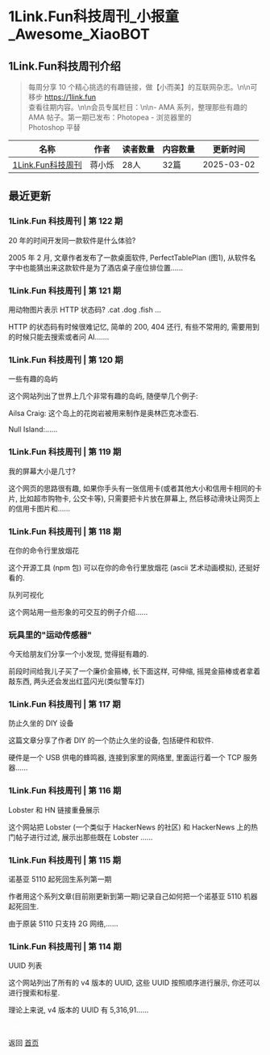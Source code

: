 # 1Link.Fun科技周刊_小报童_Awesome_XiaoBOT

## 1Link.Fun科技周刊介绍
> 每周分享 10 个精心挑选的有趣链接，做【小而美】的互联网杂志。\n\n可移步 https://1link.fun  
查看往期内容。\n\n会员专属栏目：\n\n- AMA 系列，整理那些有趣的 AMA 帖子。第一期已发布：Photopea - 浏览器里的  
Photoshop 平替  
  


|名称|作者|读者数量|内容数量|更新时间|
|---|---|---|---|---|
|[1Link.Fun科技周刊](https://xiaobot.net/p/1link?refer=0b133df9-27dc-423b-8101-639049001c13)|蒋小烁|28人|32篇|2025-03-02|

## 最近更新
### 1Link.Fun 科技周刊 | 第 122 期

20 年的时间开发同一款软件是什么体验?

2005 年 2 月, 文章作者发布了一款桌面软件, PerfectTablePlan (图1),
从软件名字中也能猜出来这款软件是为了酒店桌子座位排位置......

### 1Link.Fun 科技周刊 | 第 121 期

用动物图片表示 HTTP 状态码? .cat .dog .fish …

HTTP 的状态码有时候很难记忆, 简单的 200, 404 还行, 有些不常用的, 需要用到的时候只能去搜索或者问 AI.......

### 1Link.Fun 科技周刊 | 第 120 期

一些有趣的岛屿

这个网站列出了世界上几个非常有趣的岛屿, 随便举几个例子:

Ailsa Craig: 这个岛上的花岗岩被用来制作是奥林匹克冰壶石.

Null Island:......

### 1Link.Fun 科技周刊 | 第 119 期

我的屏幕大小是几寸?

这个网页的思路很有趣, 如果你手头有一张信用卡(或者其他大小和信用卡相同的卡片, 比如超市购物卡, 公交卡等), 只需要把卡片放在屏幕上,
然后移动滑块让网页上的信用卡图片和......

### 1Link.Fun 科技周刊 | 第 118 期

在你的命令行里放烟花

这个开源工具 (npm 包) 可以在你的命令行里放烟花 (ascii 艺术动画模拟), 还挺好看的.

队列可视化

这个网站用一些形象的可交互的例子介绍......

### 玩具里的"运动传感器"

今天给朋友们分享一个小发现, 觉得挺有趣的.

前段时间给我儿子买了一个廉价金箍棒, 长下面这样, 可伸缩, 摇晃金箍棒或者拿着敲东西, 两头还会发出红蓝闪光(类似警车灯)

### 1Link.Fun 科技周刊 | 第 117 期

防止久坐的 DIY 设备

这篇文章分享了作者 DIY 的一个防止久坐的设备, 包括硬件和软件.

硬件是一个 USB 供电的蜂鸣器, 连接到家里的网络里, 里面运行着一个 TCP 服务器......

### 1Link.Fun 科技周刊 | 第 116 期

Lobster 和 HN 链接重叠展示

这个网站把 Lobster (一个类似于 HackerNews 的社区) 和 HackerNews 上的热门帖子进行过滤, 展示出那些既在 Lobster
......

### 1Link.Fun 科技周刊 | 第 115 期

诺基亚 5110 起死回生系列第一期

作者用这个系列文章(目前刚更新到第一期)记录自己如何把一个诺基亚 5110 机器起死回生.

由于原装 5110 只支持 2G 网络,......

### 1Link.Fun 科技周刊 | 第 114 期

UUID 列表

这个网站列出了所有的 v4 版本的 UUID, 这些 UUID 按照顺序进行展示, 你还可以进行搜索和标星.

理论上来说, v4 版本的 UUID 有 5,316,91......


<a href="https://github.com/Reno9527/awesome-xiaobot" style="color: white; text-decoration: none;">awesome-xiaobot</a>

返回 [首页](../README.md)
